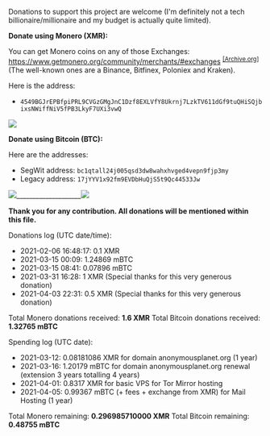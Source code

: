 Donations to support this project are welcome (I'm definitely not a tech billionaire/millionaire and my budget is actually quite limited).

**Donate using Monero (XMR):**

You can get Monero coins on any of those Exchanges: <https://www.getmonero.org/community/merchants/#exchanges> <sup>[[Archive.org]][4]</sup> (The well-known ones are a Binance, Bitfinex, Poloniex and Kraken).

Here is the address:

- ```4549BGJrEPBfpiPRL9CVGzGMgJnC1Dzf8EXLVfY8Ukrnj7LzkTV611dGf9tuQHiSQjbixsNWiffNiV5fPB3LkyF7UXi3vwQ```

![][1]

**Donate using Bitcoin (BTC):**

Here are the addresses:

- SegWit address: ```bc1qtall24j005qsd3dw8wahxhvged4vepn9fjp3my```
- Legacy address: ```17jYYV1x92fm9EVDbHuQjS5t9Qc44533Jw```

![][2]____________________![][3]

**Thank you for any contribution. All donations will be mentioned within this file.**
    
Donations log (UTC date/time):

- 2021-02-06 16:48:17: 0.1 XMR
- 2021-03-15 00:09: 1.24869 mBTC
- 2021-03-15 08:41: 0.07896 mBTC
- 2021-03-31 16:28: 1 XMR (Special thanks for this very generous donation)
- 2021-04-03 22:31: 0.5 XMR (Special thanks for this very generous donation)

Total Monero donations received: **1.6 XMR**
Total Bitcoin donations received: **1.32765 mBTC**

Spending log (UTC date):

- 2021-03-12: 0.08181086 XMR for domain anonymousplanet.org (1 year)
- 2021-03-16: 1.20179 mBTC for domain anonymousplanet.org renewal (extension 3 years totalling 4 years)
- 2021-04-01: 0.8317 XMR for basic VPS for Tor Mirror hosting
- 2021-04-05: 0.99367 mBTC (+ fees + exchange from XMR) for Mail Hosting (1 year)

Total Monero remaining: **0.296985710000 XMR**
Total Bitcoin remaining: **0.48755 mBTC**

[1]: media/monero.jpg
[2]: media/bitcoin-segwit.jpg
[3]: media/bitcoin-legacy.jpg
[4]: https://web.archive.org/web/https://www.getmonero.org/community/merchants/#exchanges